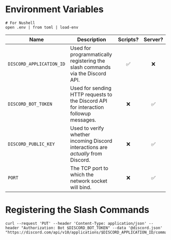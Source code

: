 # Environment Variables

```shell
# For Nushell
open .env | from toml | load-env
```

| **Name**                 | **Description**                                                                      | Scripts? | Server? |
| ------------------------ | ------------------------------------------------------------------------------------ | :------: | :-----: |
| `DISCORD_APPLICATION_ID` | Used for programmatically registering the slash commands via the Discord API.        |    ✅    |   ❌    |
| `DISCORD_BOT_TOKEN`      | Used for sending HTTP requests to the Discord API for interaction followup messages. |    ❌    |   ✅    |
| `DISCORD_PUBLIC_KEY`     | Used to verify whether incoming Discord interactions are _actually_ from Discord.    |    ❌    |   ✅    |
| `PORT`                   | The TCP port to which the network socket will bind.                                  |    ❌    |   ✅    |

# Registering the Slash Commands

```shell
curl --request 'PUT' --header 'Content-Type: application/json' --header "Authorization: Bot $DISCORD_BOT_TOKEN" --data '@discord.json' "https://discord.com/api/v10/applications/$DISCORD_APPLICATION_ID/commands"
```
